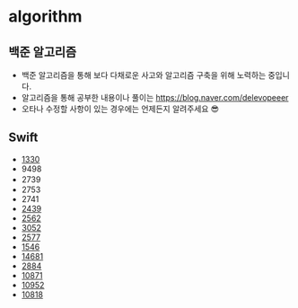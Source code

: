 # algorithm
## 백준 알고리즘　
* 백준 알고리즘을 통해 보다 다채로운 사고와 알고리즘 구축을 위해 노력하는 중입니다.
* 알고리즘을 통해 공부한 내용이나 풀이는 https://blog.naver.com/delevopeeer
* 오타나 수정할 사항이 있는 경우에는 언제든지 알려주세요 😎

## Swift
- [1330](https://blog.naver.com/delevopeeer/222128040282)
- 9498
- 2739　
- 2753 
- 2741
- [2439](https://blog.naver.com/delevopeeer/222151495363)
- [2562](https://blog.naver.com/delevopeeer/222153134565)
- [3052](https://blog.naver.com/delevopeeer/222212567058)
- [2577](https://blog.naver.com/delevopeeer/222160491835)
- [1546](https://blog.naver.com/delevopeeer/222199584619)
- [14681](https://blog.naver.com/delevopeeer/222200794627)
- [2884](https://blog.naver.com/delevopeeer/222204811796)
- [10871](https://blog.naver.com/delevopeeer/222205904300)
- [10952](https://blog.naver.com/delevopeeer/222207304582)
- [10818](https://blog.naver.com/delevopeeer/222211449068)
